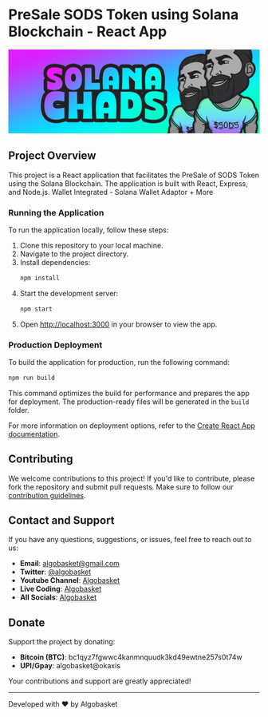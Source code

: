 # PreSale SODS Token using Solana Blockchain - React App

![SODS Token](https://raw.githubusercontent.com/algobasket/SODS/main/public/images/Twitter-Header/t1.png)

## Project Overview

This project is a React application that facilitates the PreSale of SODS Token using the Solana Blockchain. The application is built with React, Express, and Node.js.
Wallet Integrated - Solana Wallet Adaptor + More  

### Running the Application

To run the application locally, follow these steps:

1. Clone this repository to your local machine.
2. Navigate to the project directory.
3. Install dependencies:
   ```bash
   npm install
   ```
4. Start the development server:
   ```bash
   npm start
   ```
5. Open [http://localhost:3000](http://localhost:3000) in your browser to view the app.

### Production Deployment

To build the application for production, run the following command:
```bash
npm run build
```
This command optimizes the build for performance and prepares the app for deployment. The production-ready files will be generated in the `build` folder.

For more information on deployment options, refer to the [Create React App documentation](https://facebook.github.io/create-react-app/docs/deployment).

## Contributing

We welcome contributions to this project! If you'd like to contribute, please fork the repository and submit pull requests. Make sure to follow our [contribution guidelines](CONTRIBUTING.md).

## Contact and Support

If you have any questions, suggestions, or issues, feel free to reach out to us:

- **Email**: algobasket@gmail.com
- **Twitter**: [@algobasket](https://twitter.com/algobasket)
- **Youtube Channel**: [Algobasket](https://youtube.com/algobasket)
- **Live Coding**: [Algobasket](https://youtube.com/@algobasketlive)
- **All Socials**: [Algobasket](https://linktr.ee/algobasket) 

## Donate

Support the project by donating:

- **Bitcoin (BTC)**: bc1qyz7fgwwc4kanmnquudk3kd49ewtne257s0t74w
- **UPI/Gpay**: algobasket@okaxis

Your contributions and support are greatly appreciated!

---

Developed with ❤️ by Algobasket
